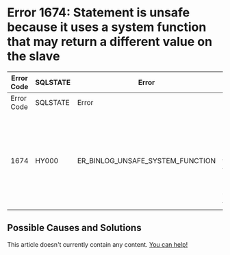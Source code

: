 
# Error 1674: Statement is unsafe because it uses a system function that may return a different value on the slave


| Error Code | SQLSTATE | Error | Description |
| --- | --- | --- | --- |
| Error Code | SQLSTATE | Error | Description |
| 1674 | HY000 | ER_BINLOG_UNSAFE_SYSTEM_FUNCTION | Statement is unsafe because it uses a system function that may return a different value on the slave. |




## Possible Causes and Solutions


This article doesn't currently contain any content. [You can help!](/en/writing-and-editing-knowledge-base-articles/)

